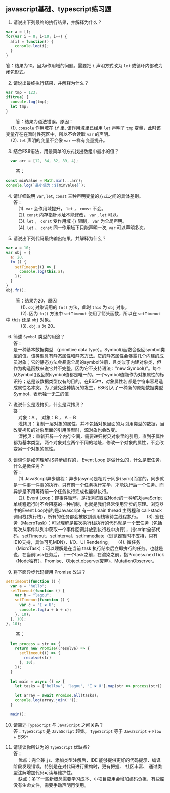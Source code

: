 ## javascript基础、typescript练习题
1. 请说出下列最终的执行结果，并解释为什么？
```javascript
var a = [];
for(var i = 0; i<10; i++) {
  a[i] = function() {
    console.log(i);
  }
}
```  
答：结果为10。因为i作用域的问题。需要把 `i` 声明方式改为 `let` 或循环内部改为闭包形式。    

2. 请说出最终执行结果，并解释为什么？
```javascript
var tmp = 123;
if(true) {
  console.log(tmp);
  let tmp;
}
```  
&nbsp;&nbsp;&nbsp;&nbsp;&nbsp;&nbsp;&nbsp;&nbsp;答：结果为语法错误。原因：  
&nbsp;&nbsp;&nbsp;&nbsp;(1). `console` 作用域在 `if` 里, 该作用域里已经用 `let` 声明了 `tmp` 变量，此时该变量存在在暂时性死区中，所以不会读取 `var` 的声明。  
&nbsp;&nbsp;&nbsp;&nbsp;(2). `let` 声明的变量不会像 `var` 一样有变量提升。  

3. 结合ES6语法，用最简单的方式找出数组中最小的值？  
```javascript
  var arr = [12, 34, 32, 89, 4];
```  
&nbsp;&nbsp;&nbsp;&nbsp;&nbsp;&nbsp;&nbsp;&nbsp;答：  
  ```javascript
  const minValue = Math.min(...arr);
  console.log(`最小值为：${minValue}`);
  ```  

4. 请详细说明 `var`, `let`, `const` 三种声明变量的方式之间的具体差别。  
答：  
&nbsp;&nbsp;&nbsp;&nbsp;(1). `var` 会作用域提升， `let` ， `const` 不会。  
&nbsp;&nbsp;&nbsp;&nbsp;(2). `const` 内存指针地址不能修改， `var` ,  `let` 可以。  
&nbsp;&nbsp;&nbsp;&nbsp;(3). `let` ， `const` 受作用域 `{}` 限制， `var` 为全局声明。  
&nbsp;&nbsp;&nbsp;&nbsp;(4). `let` ， `const` 同一作用域下只能声明一次, `var` 可以声明多次。  

5. 请说出下列代码最终输出结果，并解释为什么？  
```javascript
var a = 10;
var obj = {
  a: 20,
  fn () {
    setTimeout(() => {
      console.log(this.a);
    });
  }
}
obj.fn();  
```  
&nbsp;&nbsp;&nbsp;&nbsp;&nbsp;&nbsp;&nbsp;&nbsp;答：结果为20，原因  
&nbsp;&nbsp;&nbsp;&nbsp;&nbsp;&nbsp;&nbsp;&nbsp;&nbsp;&nbsp;&nbsp;&nbsp;(1). `obj`对象调用的 `fn()` 方法，此时 `this` 为 `obj` 对象。  
&nbsp;&nbsp;&nbsp;&nbsp;&nbsp;&nbsp;&nbsp;&nbsp;&nbsp;&nbsp;&nbsp;&nbsp;(2). 因为 `fn()` 方法中 `setTimeout` 使用了箭头函数，所以在 `setTimeout` 中 `this` 还是 `obj` 对象。  
&nbsp;&nbsp;&nbsp;&nbsp;&nbsp;&nbsp;&nbsp;&nbsp;&nbsp;&nbsp;&nbsp;&nbsp;(3). `obj.a` 为 20。  

6. 简述 `Symbol` 类型的用途？  
答：  
 是一种基本数据类型 （primitive data type）。Symbol()函数会返回symbol类型的值，该类型具有静态属性和静态方法。它的静态属性会暴露几个内建的成员对象；它的静态方法会暴露全局的symbol注册，且类似于内建对象类，但作为构造函数来说它并不完整，因为它不支持语法："new Symbol()"。每个从Symbol()返回的symbol值都是唯一的。一个symbol值能作为对象属性的标识符；这是该数据类型仅有的目的。在ES5中，对象属性名都是字符串容易造成属性名冲突。为了避免这种情况的发生，ES6引入了一种新的原始数据类型Symbol，表示独一无二的值  


7. 说说什么是浅拷贝，什么是深拷贝？  
答：  
&nbsp;&nbsp;&nbsp;&nbsp;对象：A ， 对象：B ， A = B  
&nbsp;&nbsp;&nbsp;&nbsp;浅拷贝：复制一层对象的属性，并不包括对象里面的为引用类型的数据，当改变拷贝的对象里面的引用类型时，源对象也会改变。  
&nbsp;&nbsp;&nbsp;&nbsp;深拷贝：重新开辟一个内存空间，需要递归拷贝对象里的引用，直到子属性都为基本类型。两个对象对应两个不同的地址，修改一个对象的属性，不会改变另一个对象的属性。  

8. 谈谈你是如何理解JS异步编程的， Event Loop 是做什么的，什么是宏任务，什么是微任务？  
答：  
&nbsp;&nbsp;&nbsp;&nbsp;(1).JavaScript异步编程：异步(async)是相对于同步(sync)而言的，同步就是一件事一件事的执行。只有前一个任务执行完毕，才能执行后一个任务。而异步是不用等待前一个任务执行完成也能够执行。  
&nbsp;&nbsp;&nbsp;&nbsp;(2). Event Loop：即事件循环，是指浏览器或Node的一种解决javaScript单线程运行时不会阻塞的一种机制，也就是我们经常使用异步的原理。浏览器中的Event Loop指的是Javascript 有一个 main thread 主线程和 call-stack 调用栈(执行栈)，所有的任务都会被放到调用栈等待主线程执行。
&nbsp;&nbsp;&nbsp;&nbsp;(3). 宏任务（MacroTask）：可以理解是每次执行栈执行的代码就是一个宏任务（包括每次从事件队列中获取一个事件回调并放到执行栈中执行），指script全部代码、setTimeout、setInterval、setImmediate（浏览器暂时不支持，只有IE10支持，具体可见MDN）、I/O、UI Rendering。
&nbsp;&nbsp;&nbsp;&nbsp;(4). 微任务（MicroTask）：可以理解是在当前 task 执行结束后立即执行的任务。也就是说，在当前task任务后，下一个task之前，在渲染之前，指Process.nextTick（Node独有）、Promise、Object.observe(废弃)、MutationObserver。

9. 将下面异步代码使用 Promise 改进？
```javascript
setTimeout(function () {
  var a = "hello";
  setTimeout(function () {
    var b = "lagou";
    setTimeout(function () {
      var c = "I ❤ U";
      console.log(a + b + c);
    }, 10);
  }, 10);
}, 10);
```  
&nbsp;&nbsp;&nbsp;&nbsp;&nbsp;&nbsp;&nbsp;&nbsp;答：  
```javascript
  let process = str => {
    return new Promise((resolve) => {
      setTimeout(() => {
        resolve(str)
      }, 10);
    });
  }
  
  let main = async () => {
    let tasks = ['hellow', 'lagou', 'I ❤ U'].map(str => process(str))
    
    let array = await Promise.all(tasks);
    console.log(array.join(''));
  }
  
  main();
```  

10. 请简述 `TypeScript` 与 `JavaScript` 之间关系？  
答：`TypeScript` 是 `JavaScript` 超集。 `TypeScript` 等于 `JavaScript` + `Flow` + ES6+  

11. 请谈谈你所认为的 `TypeScript` 优缺点?  
答：  
&nbsp;&nbsp;&nbsp;&nbsp;优点：完全兼 `js`、添加类型注解后，IDE 能够提供更好的代码提示、编译阶段发现错误，特别是在对代码进行重构时，更有把握、 社区丰富、 通过类型注解增加代码可读与维护性。  
&nbsp;&nbsp;&nbsp;&nbsp;缺点：多了一些新概念需要学习成本、小项目应用会增加编码负担、有些库没有生命文件，需要手动声明再使用。





















